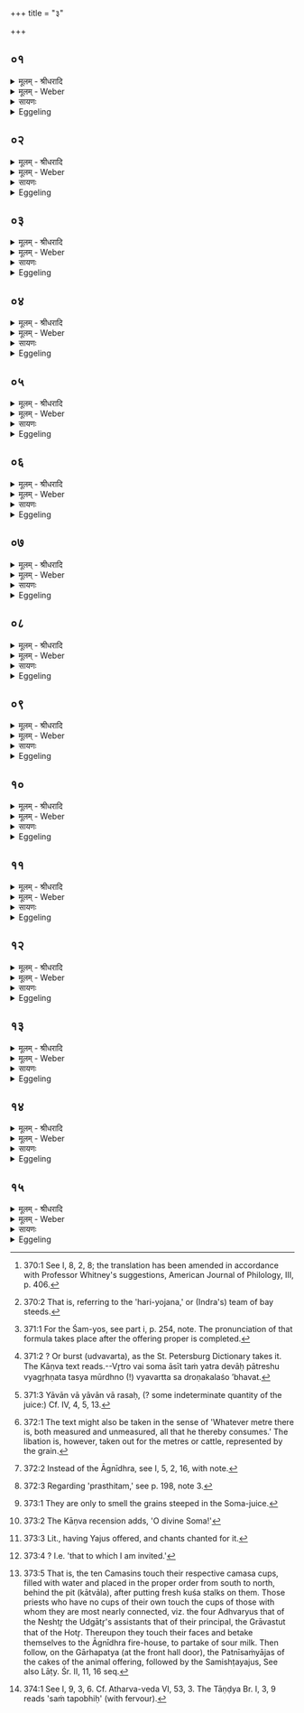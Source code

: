 +++
title = "३"

+++


## ०१
<details><summary>मूलम् - श्रीधरादि</summary>

पश᳘वो वै᳘ देवा᳘नां छ᳘न्दाᳫँ᳭सि॥  
तद्य᳘थेदं᳘ पश᳘वो युक्ता᳘ मनु᳘ष्येभ्यो व्व᳘हन्त्येवं छ᳘न्दाᳫँ᳭सि युक्ता᳘नि देवे᳘भ्यो यज्ञं᳘ व्वहन्ति तद्य᳘त्र च्छ᳘न्दाᳫँ᳭सि देवा᳘न्त्सम᳘तर्पयन्न᳘थ च्छ᳘न्दाᳫँ᳭सि देवाः स᳘मतर्पयंस्तद᳘तस्तत्प्रा᳘गभूद्यच्छ᳘न्दाᳫँ᳭सि युक्ता᳘नि देवे᳘भ्यो यज्ञम᳘वाक्षुर्य᳘देनान्त्सम᳘तीतृपन्॥
</details>

<details><summary>मूलम् - Weber</summary>

पश᳘वो वै᳘ देवा᳘नां छ᳘न्दांसि॥  
तद्य᳘थेद᳘म् पश᳘वो युक्ता᳘ मनुॗष्येभ्यो व᳘हन्त्येवं छ᳘न्दांसि युक्ता᳘नि देवे᳘भ्यो यज्ञं᳘ वहन्ति तद्य᳘त्र छ᳘न्दांसि देवा᳘न्त्सम᳘तर्पयन्न᳘थ छ᳘न्दांसि देवाः स᳘मतर्पयंस्तद᳘तस्तत्प्रा᳘गभूद्यच्छ᳘न्दांसि युक्ता᳘नि देवे᳘भ्यो यज्ञम᳘वाक्षुर्य᳘देनान्त्सम᳘तीतृपन्॥
</details>

<details><summary>सायणः</summary>

…
</details>

<details><summary>Eggeling</summary>

1. The metres, forsooth, are the (draught) cattle of the gods. Even as harnessed cattle here on earth

draw for men, so do the harnessed metres draw the sacrifice for the gods. And whenever the metres gratified the gods, then the gods gratified the metres. Now it has been previous to this, that the harnessed metres have drawn the sacrifice to the gods, that they have gratified them [^egg_858]:

[^egg_858]: 370:1 See I, 8, 2, 8; the translation has been amended in accordance with Professor Whitney's suggestions, American Journal of Philology, III, p. 406.
</details>

## ०२
<details><summary>मूलम् - श्रीधरादि</summary>

(न्न᳘) अ᳘थ हारियोजनं᳘ गृह्णाति॥  
च्छ᳘न्दाᳫँ᳭सि वै᳘ हारियोजनश्छ᳘न्दाᳫँ᳭स्ये᳘वैतत्सं᳘तर्पयति त᳘स्माद्धारियोजनं᳘ गृह्णाति॥
</details>

<details><summary>मूलम् - Weber</summary>

अ᳘थ हारियोजनं᳘ गृह्णाति॥  
छ᳘न्दांसि वै᳘ हारियोजनश्छ᳘न्दांस्येॗवैतत्सं᳘तर्पयति त᳘स्माद्धारियोजन᳘म् गृह्णाति॥
</details>

<details><summary>सायणः</summary>

…
</details>

<details><summary>Eggeling</summary>

2. He now draws the Hāriyojana [^egg_859] graha--the Hāriyojana being the metres--it is the metres he thereby gratifies: this is why he draws the Hāriyojana graha.

[^egg_859]: 370:2 That is, referring to the 'hari-yojana,' or (Indra's) team of bay steeds.
</details>

## ०३
<details><summary>मूलम् - श्रीधरादि</summary>

तं वा ऽअ᳘तिरिक्तं गृह्णाति॥  
यदा हि᳘ शंयोराहा᳘थैनं गृह्णा᳘तीदं वै᳘ देवा ऽअ᳘थ च्छ᳘न्दाᳫँ᳭स्य᳘तिरिक्तान्य᳘थ मनु᳘ष्या ऽअ᳘थ पशवो᳘ ऽतिरिक्तास्त᳘स्माद᳘तिरिक्तं गृह्णाति॥
</details>

<details><summary>मूलम् - Weber</summary>

तं वा अ᳘तिरिक्तं गृह्णाति॥  
यदा हि᳘ शम्योराहा᳘थैनं गृह्णा᳘तीदं वै᳘ देवा अ᳘थ छ᳘न्दांस्य᳘तिरिक्तान्य᳘थ मनुॗष्या अ᳘थ पशवो᳘ ऽतिरिक्तास्त᳘स्माद᳘तिरिक्तं गृह्णाति॥
</details>

<details><summary>सायणः</summary>

…
</details>

<details><summary>Eggeling</summary>

3. He draws it as an additional (libation); since

he draws it when he (the Hotr̥) pronounces the 'All-hail and blessing [^egg_860].' For there are here the gods, and the metres in addition to them; and there are men, and beasts in addition to them: therefore he draws it as an additional one.

[^egg_860]: 371:1 For the Śam-yos, see part i, p. 254, note. The pronunciation of that formula takes place after the offering proper is completed.
</details>

## ०४
<details><summary>मूलम् - श्रीधरादि</summary>

द्रोणकलशे᳘ गृह्णाति॥  
व्वृत्रो वै सो᳘म ऽआसीत्तं य᳘त्र देवा अ᳘घ्नंस्त᳘स्य मूर्धो᳘द्ववर्त स᳘ द्रोणकल᳘शो ऽभवत्त᳘स्मिन्या᳘वान्वा या᳘वान्वा र᳘सः स᳘मस्रवद᳘तिरिक्तो वै स᳘ ऽआसीद᳘तिरिक्त ऽएष ग्र᳘हस्तद᳘तिरिक्त ऽए᳘वैतद᳘तिरिक्तं दधाति त᳘स्माद्द्रोणकलशे᳘ गृह्णाति॥
</details>

<details><summary>मूलम् - Weber</summary>

द्रोणकलशे᳘ गृह्णाति॥  
वृत्रो वै सो᳘म आसीत्तं य᳘त्र देवा अ᳘घ्नंस्त᳘स्य मूर्धो᳘द्ववर्त स᳘ द्रोणकलॗशो ऽभवत्त᳘स्मिन्या᳘वान्वा यावान्वा र᳘सः स᳘मस्रवद᳘तिरिक्तो वै स᳘ आसीद᳘तिरिक्त एष ग्र᳘हस्तद᳘तिरिक्त एॗवैतद᳘तिरिक्तं दधाति त᳘स्माद्द्रोणकलशे᳘ गृह्णाति॥
</details>

<details><summary>सायणः</summary>

…
</details>

<details><summary>Eggeling</summary>

4. He draws it in the Droṇakalaśa. Now Soma was Vr̥tra. When the gods slew him, his head rolled off [^egg_861]: it became the Droṇakalaśa. Thereinto flowed together so much of the juice as it could hold [^egg_862]; that was in excess; and so is this graha in excess: he thus puts the excess. to the excess,--therefore he draws it in the Droṇakalaśa.

[^egg_861]: 371:2 ? Or burst (udvavarta), as the St. Petersburg Dictionary takes it. The Kāṇva text reads.--Vr̥tro vai soma āsīt taṁ yatra devāḥ pātreshu vyagr̥hṇata tasya mūrdhno (!) vyavartta sa droṇakalaśo ’bhavat.

[^egg_862]: 371:3 Yāvān vā yāvān vā rasaḥ, (? some indeterminate quantity of the juice:) Cf. IV, 4, 5, 13.
</details>

## ०५
<details><summary>मूलम् - श्रीधरादि</summary>

तं वा᳘ ऽअपुरोरु᳘क्कं गृह्णाति॥  
च्छ᳘न्दोभ्यो᳘ ह्येनं गृह्णा᳘ति स य᳘दे᳘वैनं च्छ᳘न्दोभ्यो गृह्णा᳘ति ते᳘नो हास्यैष᳘ पुरोरु᳘ङ्नान्भवति त᳘स्मादपुरोरु᳘क्कं गृह्णाति॥
</details>

<details><summary>मूलम् - Weber</summary>

तं वा᳘ अपुरोरु᳘क्कं गृह्णाति॥  
छ᳘न्दोभ्योॗ ह्येनं गृह्णा᳘ति स य᳘देॗवैनं छ᳘न्दोभ्यो गृह्णा᳘ति ते᳘नो हास्यैष᳘ पुरोरु᳘ङ्नान्भवति त᳘स्मादपुरोरु᳘क्कं गृह्णाति॥
</details>

<details><summary>सायणः</summary>

…
</details>

<details><summary>Eggeling</summary>

5. He draws it without a puroruc-formula, for he draws it for the metres; and in that he draws it for the metres, even thereby that (graha) of his becomes supplied with a puroruc: therefore he draws it without a puroruc.
</details>

## ०६
<details><summary>मूलम् - श्रीधरादि</summary>

(त्य) अथा᳘तो गृह्णा᳘त्येव᳘॥  
(वो) उपयाम᳘गृहीतो ऽसि ह᳘रिरसि हारियोजनो ह᳘रिभ्यां त्वे᳘त्यृक्सामे वै ह᳘री ऽऋक्सामा᳘भ्या᳘ᳫँ᳘ ह्येनं गृह्णा᳘ति॥
</details>

<details><summary>मूलम् - Weber</summary>

अथा᳘तो गृह्णा᳘त्येव᳟॥  
उपयाम᳘गृहीतो ऽसि ह᳘रिरसि हारियोजनो ह᳘रिभ्यां त्वे᳘त्यृक्सामे वै ह᳘री ऋकसामा᳘भ्याॗᳫंॗ ह्येनं गृह्णा᳘ति॥
</details>

<details><summary>सायणः</summary>

…
</details>

<details><summary>Eggeling</summary>

6. He now draws it from that (Āgrayaṇa graha) with (Vāj. S. VIII, it), 'Thou art taken with a support: of bay colour art thou, meet for the team of bay steeds,--thee to the pair of bay steeds!' Now, the two bay horses are the R̥c and Sāman: it is for the R̥c and Sāman that he draws it.
</details>

## ०७
<details><summary>मूलम् - श्रीधरादि</summary>

(त्य᳘) अ᳘थ धाना ऽआ᳘वपति॥  
ह᳘र्योर्धाना᳘ स्थ सह᳘सोमा ऽइ᳘न्द्राये᳘ति तद्य᳘देवा᳘त्र मितं᳘ च च्छन्दो᳘ ऽमितं च त᳘दे᳘वैतत्स᳘र्व्वं भक्षयति॥
</details>

<details><summary>मूलम् - Weber</summary>

अ᳘थ धाना आ᳘वपति॥  
ह᳘र्योर्धाना᳘ स्थ सह᳘सोमा इ᳘न्द्राये᳘ति तद्य᳘देवा᳘त्र मितं᳘ च छन्दो᳘ ऽमितं च त᳘देॗवैतत्स᳘र्वम् भक्षयति॥
</details>

<details><summary>सायणः</summary>

…
</details>

<details><summary>Eggeling</summary>

7. He then pours parched grain into it with, 'Ye are the bays’ grains, united with the Soma for

 Indra!' Whatever metres there are, both measured and unmeasured, they all thereby drink (of the Soma [^egg_863]).

[^egg_863]: 372:1 The text might also be taken in the sense of 'Whatever metre there is, both measured and unmeasured, all that he thereby consumes.' The libation is, however, taken out for the metres or cattle, represented by the grain.
</details>

## ०८
<details><summary>मूलम् - श्रीधरादि</summary>

त᳘स्योन्नेता᳘ ऽऽश्रावयति॥  
(त्य᳘) अ᳘तिरिक्तो वा᳘ ऽउन्नेता न᳘ ह्ये᳘षो ऽन्य᳘स्याश्रायव᳘यत्य᳘तिरिक्त एष ग्र᳘हस्तस्माद᳘तिरिक्त ऽएवैतद᳘तिरिक्तं[[!!]] दधाति त᳘स्मादुन्नेता᳘ ऽऽश्रावयति॥
</details>

<details><summary>मूलम् - Weber</summary>

त᳘स्योन्नेता᳘श्रावयति॥  
अ᳘तिरिक्तो वा᳘ उन्नेता नॗ ह्येॗषी ऽन्य᳘स्याश्राव᳘यत्य᳘तिरिक्त एष ग्र᳘हस्तद᳘तिरिक्त एॗवैतद᳘तिरिक्तं दधाति त᳘स्मादुन्नेता᳘श्रावयति॥
</details>

<details><summary>सायणः</summary>

…
</details>

<details><summary>Eggeling</summary>

8. For this (libation) the Unnetr̥ [^egg_864] calls for the Śraushaṭ;--for the Unnetr̥ is in excess (additional), since he does not call for the Śraushaṭ for any other (libation); and this libation also is in excess: thus he puts the excess to the excess,--therefore the Unnetr̥ calls for the Śraushaṭ.

[^egg_864]: 372:2 Instead of the Āgnīdhra, see I, 5, 2, 16, with note.
</details>

## ०९
<details><summary>मूलम् - श्रीधरादि</summary>

मूर्ध᳘न्नभिनिधाया᳘श्रावयति॥  
मूर्धा᳘[[!!]] ह्यस्यैषो᳘ ऽथाह धानासोमेभ्यो᳘ ऽनुब्रूही᳘त्याश्रा᳘व्याह धानासोमान्प्र᳘स्थितान्प्रेष्ये᳘ति व्व᳘षट्कृते᳘ जुहोत्यनुव᳘षट्कृते᳘ ऽथ धाना व्वि᳘लिप्सन्ते भक्षा᳘य॥
</details>

<details><summary>मूलम् - Weber</summary>

मूर्ध᳘न्नभिनिधाया᳘श्रावयति॥  
मूॗर्धा ह्यस्यैषो᳘ ऽथाह धानासोमेभ्यो᳘ ऽनुब्रूह्:!त्याश्रा᳘व्याह धानासोमान्प्र᳘स्थितान्प्रेष्ये᳘ति व᳘षट्कृते जुहोत्यनुव᳘षट्कृते᳘ ऽथ धाना वि᳘लिप्सन्ते भक्षा᳘य॥
</details>

<details><summary>सायणः</summary>

…
</details>

<details><summary>Eggeling</summary>

9. Placing (the Droṇakalaśa) on his head, he calls for the Śraushaṭ,--for this (vessel) is his (Soma's) head. He first says (to the Maitrāvaruṇa), 'Recite (the invitatory prayer) for the Soma-draughts with grains!' Having called for the Śraushaṭ, he says, 'Prompt (the Hotr̥ to pronounce the offering prayer on) the Soma-draughts with grain brought forward [^egg_865]!' and offers as the Vashaṭ and Anuvashaṭ are uttered. They then divide the grain between them for the sake of the Soma-draught.

[^egg_865]: 372:3 Regarding 'prasthitam,' see p. 198, note 3.
</details>

## १०
<details><summary>मूलम् - श्रीधरादि</summary>

तद्धै᳘के॥  
हो᳘त्रे द्रोणकलशं᳘ प्रतिप᳘राहरन्ति व्वषट्कर्तु᳘र्भक्ष इ᳘ति व्व᳘दन्तस्त᳘दु त᳘था न᳘ कुर्याद्यथाचमसं[[!!]] वा᳘ ऽअन्ये᳘ भक्षा ऽअ᳘थैषो᳘ ऽतिरिक्तस्त᳘स्मादेत᳘स्मिन्त्स᳘र्वेषामेव᳘ भ᳘क्षस्त᳘स्माद्धाना व्वि᳘लिप्सन्ते भक्षा᳘य॥
</details>

<details><summary>मूलम् - Weber</summary>

तद्धै᳘के॥  
हो᳘त्रे द्रोणकलश᳘म् प्रतिप᳘राहरन्ति वषट्कर्तु᳘र्भक्ष इ᳘ति व᳘दन्तस्त᳘दु त᳘था न᳘ कुर्याद्य᳘थाचमस वा᳘ अन्ये᳘ भक्षा अ᳘थैषो᳘ ऽतिरिक्तस्त᳘स्मादेत᳘स्मिन्त्स᳘र्वेषामेव᳘ भक्षस्त᳘स्माद्धाना वि᳘लिप्सन्ते भक्षा᳘य॥
</details>

<details><summary>सायणः</summary>

…
</details>

<details><summary>Eggeling</summary>

10. Now some take the Droṇakalaśa over to the Hotr̥, on the ground that 'the draught belongs to the utterer of the Vashaṭ.' But let him not do it thus; for the other draughts are (taken by the respective priests) according to the camasa cups, but this one is in excess: therefore there is a draught in it for all of them,--for this reason they divide the grain between them for the sake of the Soma-draught.
</details>

## ११
<details><summary>मूलम् - श्रीधरादि</summary>

ता न᳘ दद्भिः᳘ खादेयुः॥  
पश᳘वो वा᳘ ऽएते ने᳘त्पशू᳘न्प्रम्रदे᳘ कर᳘वामहा ऽइ᳘ति प्राणै᳘रेव᳘ भक्षयन्ति य᳘स्ते ऽअश्वस᳘निर्भक्षो यो᳘ गोस᳘निरि᳘ति पश᳘वो᳘ ह्येते त᳘स्मादाह य᳘स्ते ऽअश्वस᳘निर्भक्षो यो᳘ गोस᳘निरि᳘ति त᳘स्य त ऽइष्ट᳘यजुष स्तुत᳘स्तोमस्ये᳘तीष्टा᳘नि हि य᳘जूᳫं᳭षि भ᳘वन्ति स्तुता स्तो᳘माः शस्तो᳘क्थस्ये᳘ति शस्ता᳘नि᳘ ह्युक्था᳘नि भ᳘वन्त्यु᳘पहूतस्यो᳘पहूतो भक्षयामीत्यु᳘पहूतस्य᳘ ह्येतदु᳘पहूतो भक्ष᳘यति॥
</details>

<details><summary>मूलम् - Weber</summary>

ता न᳘ दद्भिः᳘ खादेयुः॥  
पश᳘वो वा᳘ एते ने᳘त्पशू᳘न्प्रम्रदे᳘ कर᳘वामहा इ᳘ति प्राणै᳘रेव᳘ भक्षयन्ति य᳘स्ते अश्वस᳘निर्भक्षो यो᳘ गोस᳘निरि᳘त पश᳘वोॗ ह्येते त᳘स्मादाह य᳘स्ते अश्वस᳘निर्भक्षो यो᳘ गोस᳘निरि᳘ति त᳘स्य त इष्ट᳘यजुष स्तुत᳘स्तोमस्ये᳘तीष्टा᳘नि हि य᳘जूंषि भ᳘वन्ति स्तुता स्तो᳘माः शस्तो᳘क्थस्ये᳘ति शस्ता᳘निॗ ह्युक्था᳘नि भ᳘वन्त्यु᳘पहूतस्यो᳘पहूतो भक्षयामीत्यु᳘पहूतस्यॗ ह्येतदु᳘पहूतो भक्ष᳘यति॥
</details>

<details><summary>सायणः</summary>

…
</details>

<details><summary>Eggeling</summary>

11. They must not bite them with their teeth,--for these (grains) mean cattle,--thinking 'lest we should do aught to crush our cattle!' They only drink it in with their breath [^egg_866], with (Vā,;. S. VIII, 12), 'What horse-winning, what cow-winning draught is thine [^egg_867];' for they are cattle: therefore he says, 'what horse-winning, what cow-winning draught is thine;'--'Of that draught, offered with Yajus, praised by chants [^egg_868],'--for Yajus-prayers have indeed been offered, and chants have been chanted;--'sung by hymns,'--for songs (śastras) have been sung;--'Of the invited [^egg_869] do I drink, invited,'--for invited, he now drinks of the invited.

[^egg_866]: 373:1 They are only to smell the grains steeped in the Soma-juice.

[^egg_867]: 373:2 The Kāṇva recension adds, 'O divine Soma!'

[^egg_868]: 373:3 Lit., having Yajus offered, and chants chanted for it.

[^egg_869]: 373:4 ? I.e. 'that to which I am invited.'
</details>

## १२
<details><summary>मूलम् - श्रीधरादि</summary>

ता᳘ नाग्नौ प्र᳘किरेयुः॥  
(र्ने) नेदु᳘च्छिष्टमग्नौ᳘ जुह᳘वामे᳘त्युत्तरवेदा᳘वेव नि᳘वपन्ति त᳘था न᳘ बहिर्धा᳘ यज्ञा᳘द्भवन्ति॥
</details>

<details><summary>मूलम् - Weber</summary>

ताॗ नाग्नौ प्र᳘किरेयुः॥  
नेदु᳘छिष्टमग्नौ᳘ जुह᳘वामे᳘त्युत्तरवेदा᳘वेव नि᳘वपन्ति त᳘था न᳘ बहिर्धा᳘ यज्ञा᳘द्भवन्ति॥
</details>

<details><summary>सायणः</summary>

…
</details>

<details><summary>Eggeling</summary>

12. They must not throw them into the fire, lest they offer remains (of offerings) in the fire. They rather throw them on the high altar: thus they are not excluded from the sacrifice.
</details>

## १३
<details><summary>मूलम् - श्रीधरादि</summary>

(न्त्य᳘) अ᳘थ पूर्णपात्रा᳘न्त्सम᳘वमृशन्ति॥  
याने᳘के ऽप्सुषोमा ऽइ᳘त्याच᳘क्षते य᳘था वै᳘ युक्तो व्व᳘हेदेव᳘मेते य ऽआ᳘र्त्विज्यं कुर्व्व᳘न्त्युत वै᳘ युक्तः᳘ क्षणुते᳘ वा व्वि᳘ वा लिशते शा᳘न्तिरा᳘पो भेषजं तद्य᳘देवा᳘त्र क्षण्व᳘ते वा व्वि᳘ वा लिश᳘न्ते शा᳘न्तिरा᳘पस्त᳘दद्भिः शा᳘न्त्या शमयन्ते त᳘दद्भिः सं᳘दधते त᳘स्मात्पूर्णपात्रा᳘न्त्सम᳘वमृशन्ति॥
</details>

<details><summary>मूलम् - Weber</summary>

अ᳘थ पूर्णपात्रा᳘न्त्सम᳘वमृशन्ति॥  
याने᳘के ऽप्सुषोमा इ᳘त्या च᳘क्षते य᳘था वै᳘ युक्तो व᳘हेदेव᳘मेते य आ᳘र्त्विज्यं कुर्व᳘न्त्युत वै᳘ युक्तः᳘ क्षणुते᳘ वा वि᳘ वा लिशते शा᳘न्तिरा᳘पो भेषजं तद्य᳘देवा᳘त्र क्षण्व᳘ते वा वि᳘ वा लिश᳘न्ते शा᳘न्तिरा᳘पस्त᳘दद्भिः शा᳘न्त्या शमयन्ते त᳘दद्भिः सं᳘दधते त᳘स्मात्पूर्णपात्रा᳘न्त्सम᳘वमृशन्ति॥
</details>

<details><summary>सायणः</summary>

…
</details>

<details><summary>Eggeling</summary>

13. Thereupon they touch the vessels filled (with water [^egg_870]) which some call Apsushomāḥ (Soma-draughts in water). For even as a yoked (animal) draws, so

[^egg_870]: 373:5 That is, the ten Camasins touch their respective camasa cups, filled with water and placed in the proper order from south to north, behind the pit (kātvāla), after putting fresh kuśa stalks on them. Those priests who have no cups of their own touch the cups of those with whom they are most nearly connected, viz. the four Adhvaryus that of the Neshṭr̥ the Udgātr̥'s assistants that of their principal, the Grāvastut that of the Hotr̥. Thereupon they touch their faces and betake themselves to the Āgnīdhra fire-house, to partake of sour milk. Then follow, on the Gārhapatya (at the front hall door), the Patnīsaṁyājas of the cakes of the animal offering, followed by the Samishṭayajus, See also Lāṭy. Śr. II, 11, 16 seq.

do they who perform the priestly duties. But the yoked (animal) galls or scratches itself; and water is a means of soothing, a medicine: thus wherever in this (sacrifice) they gall or scratch themselves--water being a means of soothing--they soothe by that means of soothing, water; they heal it by water. This is why they touch the vessels filled (with water).
</details>

## १४
<details><summary>मूलम् - श्रीधरादि</summary>

ते᳘ सम᳘वमृशन्ति॥  
सं व्व᳘र्चसा प᳘यसा सं᳘ तनू᳘भिर᳘गन्महि म᳘नसा स᳘ᳫँ᳘ शिवे᳘न। त्व᳘ष्टा सुद᳘त्रो व्वि᳘दधातु रायो᳘ ऽनुमार्ष्टु त᳘न्वो यद्वि᳘लिष्टमि᳘ति यद्वि᳘वृढं तत्सं᳘दधते॥
</details>

<details><summary>मूलम् - Weber</summary>

ते᳘ सम᳘वमृशन्ति॥  
सं व᳘र्चसा प᳘यसा स᳘ तनू᳘भिर᳘गन्महि म᳘नसा सं᳘ शिवे᳘न त्व᳘ष्टा सुद᳘त्रो वि᳘दधातु रायो᳘ ऽनुमार्ष्टु तॗन्वो यद्वि᳘लिष्टमि᳘ति यद्वि᳘वृढं तत्सं᳘दधते॥
</details>

<details><summary>सायणः</summary>

…
</details>

<details><summary>Eggeling</summary>

14. They touch them with (Vāj. S. VIII, 14), 'With lustre, with sap, with bodies [^egg_871] have we united,--with the happy spirit: may Tvashṭr̥, the dispenser of boons, grant us riches, and may he smooth what was injured in our body!' thus they heal what was torn.

[^egg_871]: 374:1 See I, 9, 3, 6. Cf. Atharva-veda VI, 53, 3. The Tāṇḍya Br. I, 3, 9 reads 'saṁ tapobhiḥ' (with fervour).
</details>

## १५
<details><summary>मूलम् - श्रीधरादि</summary>

(ते᳘ ऽथ) अ᳘थ मु᳘खान्यु᳘पस्पृशन्ते॥  
द्वयं तद्य᳘स्मान्मु᳘खान्युपस्पृश᳘न्ते ऽमृ᳘तं वा ऽआ᳘पो ऽमृ᳘तेनै᳘वैतत्स᳘ᳫँ᳘स्पृशन्त ऽएत᳘दु चै᳘वैतत्क᳘र्मात्म᳘न्कुर्वते त᳘स्मान्मु᳘खान्यु᳘पस्पृशन्ते॥
</details>
<details><summary>मूलम् - Weber</summary>

अ᳘थ मु᳘खान्यु᳘पस्पृशन्ते॥  
द्वयं तद्य᳘स्मान्मु᳘खान्युपस्पृश᳘न्ते ऽमृ᳘तं वा आ᳘पो ऽमृ᳘तेनैॗवैतत्स᳘ᳫं᳘स्पृशन्त एत᳘दु चैॗवैतत्क᳘र्मात्मन्कुर्वते त᳘स्मान्मु᳘खान्यु᳘पस्पृशन्ते॥
</details>

<details><summary>सायणः</summary>

…
</details>
<details><summary>Eggeling</summary>

15. They then touch their faces. There is a twofold reason why they touch their faces;--water, forsooth, is the elixir of immortality: it is with the elixir of immortality that they thus touch themselves. And, moreover, they thus deposit that holy work into their own self: therefore they touch their faces.
</details>

